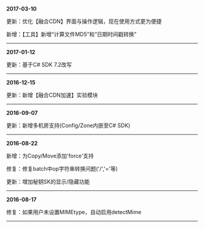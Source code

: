 **2017-03-10**

更新：优化【融合CDN】界面与操作逻辑，现在使用方式更为便捷

新增：【工具】新增“计算文件MD5”和“日期时间戳转换”

* * *

**2017-01-12**

更新：基于C# SDK 7.2改写

* * *
**2016-12-15**

更新：新增【融合CDN加速】实验模块

* * *

**2016-09-07**

更新：新增多机房支持(Config/Zone内嵌至C# SDK)

* * *

**2016-08-22**

新增：为Copy/Move添加'force'支持

修复：修复batch中op字符串转换问题('/','='等)

更新：增加秘钥SK的显示/隐藏功能

* * *

**2016-08-17**

修复：如果用户未设置MIMEtype，自动启用detectMime

* * *
